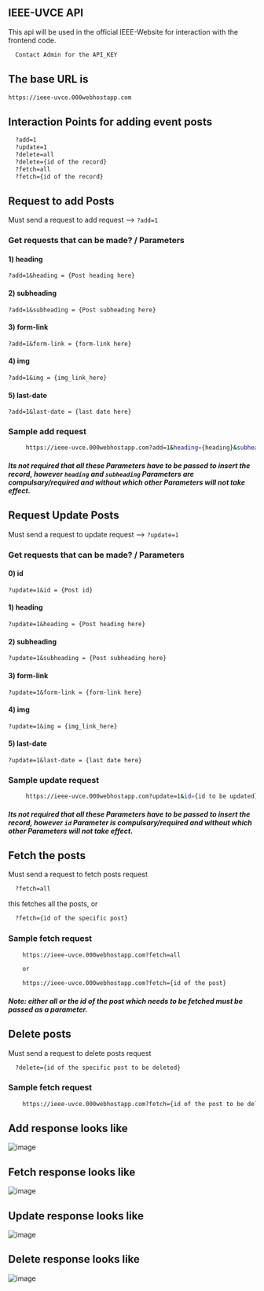 ## IEEE-UVCE API

This api will be used in the official IEEE-Website for interaction with the frontend code.

```bash
  Contact Admin for the API_KEY
```

## The base URL is

```bash
https://ieee-uvce.000webhostapp.com
```

## Interaction Points for adding event posts

```bash
  ?add=1
  ?update=1
  ?delete=all
  ?delete={id of the record}
  ?fetch=all
  ?fetch={id of the record}
```

## Request to add Posts

Must send a request to add request --> `?add=1`

### Get requests that can be made? / Parameters

#### 1) heading

    ?add=1&heading = {Post heading here}

#### 2) subheading

    ?add=1&subheading = {Post subheading here}

#### 3) form-link

    ?add=1&form-link = {form-link here}

#### 4) img

    ?add=1&img = {img_link_here}

#### 5) last-date

    ?add=1&last-date = {last date here}

### Sample add request

```bash
     https://ieee-uvce.000webhostapp.com?add=1&heading={heading}&subheading={subheading}&form-link={form-link}&last-date={last-date}&img={img_url_here}
```

##### Its not required that all these Parameters have to be passed to insert the record, however `heading` and `subheading` Parameters are compulsary/required and without which other Parameters will not take effect.

## Request Update Posts

Must send a request to update request --> `?update=1`

### Get requests that can be made? / Parameters

#### 0) id

    ?update=1&id = {Post id}

#### 1) heading

    ?update=1&heading = {Post heading here}

#### 2) subheading

    ?update=1&subheading = {Post subheading here}

#### 3) form-link

    ?update=1&form-link = {form-link here}

#### 4) img

    ?update=1&img = {img_link_here}

#### 5) last-date

    ?update=1&last-date = {last date here}

### Sample update request

```bash
     https://ieee-uvce.000webhostapp.com?update=1&id={id to be updated}&heading={heading to be updated}&subheading={heading to be updated}&form-link={form link to be updated}&last-date={last date to be updated}&img={image url to be updated}
```

##### Its not required that all these Parameters have to be passed to insert the record, however `id` Parameter is compulsary/required and without which other Parameters will not take effect.

## Fetch the posts

Must send a request to fetch posts request

```bash
  ?fetch=all
```

this fetches all the posts, or

```bash
  ?fetch={id of the specific post}
```

### Sample fetch request

```bash
    https://ieee-uvce.000webhostapp.com?fetch=all

    or

    https://ieee-uvce.000webhostapp.com?fetch={id of the post}
```

##### Note: either all or the id of the post which needs to be fetched must be passed as a parameter.

## Delete posts

Must send a request to delete posts request

```bash
  ?delete={id of the specific post to be deleted}
```

### Sample fetch request

```bash
    https://ieee-uvce.000webhostapp.com?fetch={id of the post to be deleted}
```

## Add response looks like

![image](https://github.com/hi-Kartik2004/ieee-api/assets/111000515/a6581789-e98b-42a0-abc9-d7d86a63acfc)

## Fetch response looks like
![image](https://github.com/hi-Kartik2004/ieee-api/assets/111000515/04697998-fab9-47e7-95d5-1caed3a31f54)

## Update response looks like
![image](https://github.com/hi-Kartik2004/ieee-api/assets/111000515/4ba305e9-5dfa-4e72-8f72-997500bb22fd)

## Delete response looks like
![image](https://github.com/hi-Kartik2004/ieee-api/assets/111000515/28bd434b-ad74-4888-8094-68cd185dc832)
